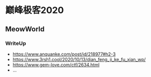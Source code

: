 # 巅峰极客2020 

## MeowWorld

### WriteUp

- https://www.anquanke.com/post/id/218977#h2-3
- https://www.3rsh1.cool/2020/10/13/dian_feng_ji_ke_fu_xian_wp/
- https://www.gem-love.com/ctf/2634.html
- ...
